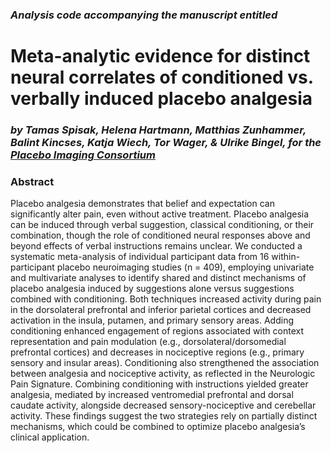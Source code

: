 ### *Analysis code accompanying the manuscript entitled*

# Meta-analytic evidence for distinct neural correlates of conditioned vs. verbally induced placebo analgesia
### *by Tamas Spisak, Helena Hartmann, Matthias Zunhammer, Balint Kincses, Katja Wiech, Tor Wager, & Ulrike Bingel, for the [Placebo Imaging Consortium](https://placebo-imaging-consortium.github.io/)*

### Abstract

Placebo analgesia demonstrates that belief and expectation can significantly alter pain, even without active treatment. Placebo analgesia can be induced through verbal suggestion, classical conditioning, or their combination, though the role of conditioned neural responses above and beyond effects of verbal instructions remains unclear. We conducted a systematic meta-analysis of individual participant data from 16 within-participant placebo neuroimaging studies (n = 409), employing univariate and multivariate analyses to identify shared and distinct mechanisms of placebo analgesia induced by suggestions alone versus suggestions combined with conditioning. Both techniques increased activity during pain in the dorsolateral prefrontal and inferior parietal cortices and decreased activation in the insula, putamen, and primary sensory areas. Adding conditioning enhanced engagement of regions associated with context representation and pain modulation (e.g., dorsolateral/dorsomedial prefrontal cortices) and decreases in nociceptive regions (e.g., primary sensory and insular areas). Conditioning also strengthened the association between analgesia and nociceptive activity, as reflected in the Neurologic Pain Signature. Combining conditioning with instructions yielded greater analgesia, mediated by increased ventromedial prefrontal and dorsal caudate activity, alongside decreased sensory-nociceptive and cerebellar activity. These findings suggest the two strategies rely on partially distinct mechanisms, which could be combined to optimize placebo analgesia’s clinical application.

